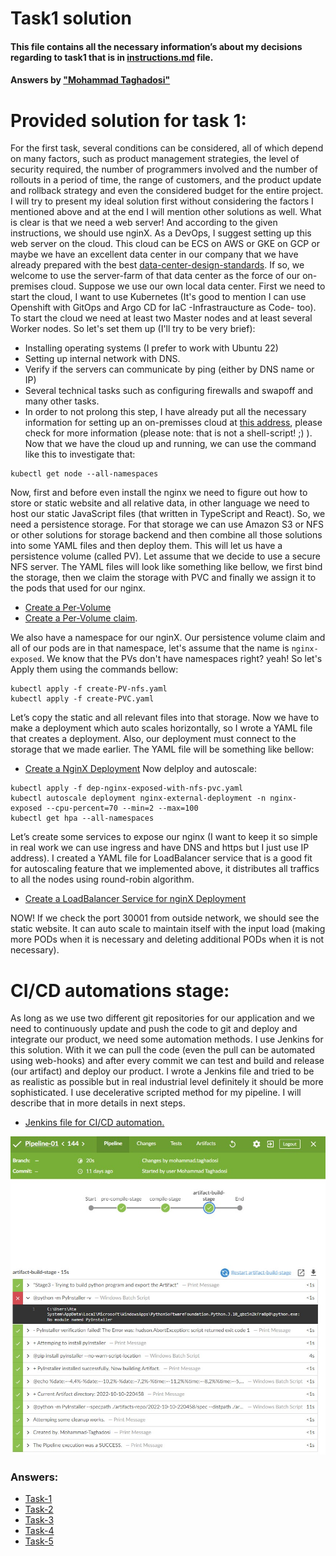 # Task1 solution
#### This file contains all the necessary information’s about my decisions regarding to task1 that is in [instructions.md](instructions.md) file.
#### Answers by ["Mohammad Taghadosi"](https://mtaghadosi.ir)

# Provided solution for task 1:
For the first task, several conditions can be considered, all of which depend on many factors, such as product management strategies, the level of security required, the number of programmers involved and the number of rollouts in a period of time, the range of customers, and the product update and rollback strategy and even the considered budget for the entire project. I will try to present my ideal solution first without considering the factors I mentioned above and at the end I will mention other solutions as well. What is clear is that we need a web server! And according to the given instructions, we should use nginX. As a DevOps, I suggest setting up this web server on the cloud. This cloud can be ECS on AWS or GKE on GCP or maybe we have an excellent data center in our company that we have already prepared with the best [data-center-design-standards](https://github.com/mtaghadosi/Data-Center-Design-Standards). If so, we welcome to use the server-farm of that data center as the force of our on-premises cloud. Suppose we use our own local data center.
First we need to start the cloud, I want to use Kubernetes (It's good to mention I can use Openshift with GitOps and Argo CD for IaC -Infrastraucture as Code- too). To start the cloud we need at least two Master nodes and at least several Worker nodes. So let's set them up (I'll try to be very brief):
 - Installing operating systems (I prefer to work with Ubuntu 22)
 - Setting up internal network with DNS.
 - Verify if the servers can communicate by ping (either by DNS name or IP)
 - Several technical tasks such as configuring firewalls and swapoff and many other tasks.
 - In order to not prolong this step, I have already put all the necessary information for setting up an on-premisses cloud at [this address](https://github.com/mtaghadosi/kubernetes-scripts/blob/main/install-kubernetes-on-ubuntu-22.sh), please check for more information (please note: that is not a shell-script! ;) ).
Now that we have the cloud up and running, we can use the command like this to investigate that:
```
kubectl get node --all-namespaces
```
Now, first and before even install the nginx we need to figure out how to store or static website and all relative data, in other language we need to host our static JavaScript files (that written in TypeScript and React). So, we need a persistence storage. For that storage we can use Amazon S3 or NFS or other solutions for storage backend and then combine all those solutions into some YAML files and then deploy them. This will let us have a persistence volume (called PV). Let assume that we decide to use a secure NFS server. The YAML files will look like something like bellow, we first bind the storage, then we claim the storage with PVC and finally we assign it to the pods that used for our nginx.
 - [Create a Per-Volume](/YAML/create-PV-nfs.yaml)
 - [Create a Per-Volume claim](/YAML/create-PVC.yaml).

We also have a namespace for our nginX. Our persistence volume claim and all of our pods are in that namespace, let's assume that the name is `nginx-exposed`. We know that the PVs don't have namespaces right? yeah! So let's Apply them using the commands bellow:

```
kubectl apply -f create-PV-nfs.yaml
kubectl apply -f create-PVC.yaml
```

Let’s copy the static and all relevant files into that storage. Now we have to make a deployment which auto scales horizontally, so I wrote a YAML file that creates a deployment. Also, our deployment must connect to the storage that we made earlier. The YAML file will be something like bellow: 
- [Create a NginX Deployment](/YAML/dep-nginx-exposed-with-nfs-pvc.yaml)
Now delploy and autoscale:
```shell
kubectl apply -f dep-nginx-exposed-with-nfs-pvc.yaml
kubectl autoscale deployment nginx-external-deployment -n nginx-exposed --cpu-percent=70 --min=2 --max=100
kubectl get hpa --all-namespaces
```
Let’s create some services to expose our nginx (I want to keep it so simple in real work we can use ingress and have DNS and https but I just use IP address). I created a YAML file for LoadBalancer service that is a good fit for autoscaling feature that we implemented above, it distributes all traffics to all the nodes using round-robin algorithm.
- [Create a LoadBalancer Service for nginX Deployment](/YAML/creat-loadbalancer-nginx.yaml)

NOW! If we check the port 30001 from outside network, we should see the static website. It can auto scale to maintain itself with the input load (making more PODs when it is necessary and deleting additional PODs when it is not necessary).

# CI/CD automations stage:

As long as we use two different git repositories for our application and we need to continuously update and push the code to git and deploy and integrate our product, we need some automation methods. I use Jenkins for this solution. With it we can pull the code (even the pull can be automated using web-hooks) and after every commit we can test and build and release (our artifact) and deploy our product. I wrote a Jenkins file and tried to be as realistic as possible but in real industrial level definitely it should be more sophisticated. I use decelerative scripted method for my pipeline. I will describe that in more details in next steps. 

- [Jenkins file for CI/CD automation.](/Jenkinsfile)

![Jenkinsfile-demo-1](/assets/jenkins-demo-1.jpg)

### Answers:
- [Task-1](/solutions/task1.md)
- [Task-2](/solutions/task2.md)
- [Task-3](/solutions/task3.md)
- [Task-4](/solutions/task4.md)
- [Task-5](/solutions/task5.md)

